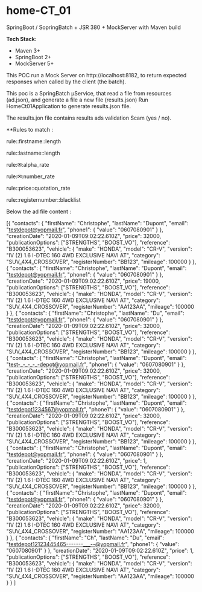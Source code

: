 # home-CT_01

SpringBoot / SopringBatch + JSR 380 + MockServer with Maven build

**Tech Stack:**
* Maven 3+
* SpringBoot 2+
* MockServer 5+


This POC run a Mock Server on http://localhost:8182, to return expected responses when called by the client (the batch).


This poc is a SpringBatch µService, that read a file from resources (ad.json), and generate a file a new file (results.json)
Run HomeCt01Application to generate results.json file.

The results.jon file contains results ads validation Scam (yes / no).

**Rules to match :

rule::firstname::length 

rule::lastname::length 

rule:✉:alpha_rate

rule:✉:number_rate

rule::price::quotation_rate

rule::registernumber::blacklist


Below the ad file content : 

[{
	"contacts": {
		"firstName": "Christophe",
		"lastName": "Dupont",
		"email": "testdepot@yopmail.fr",
		"phone1": {
			"value": "0607080901"
		}
	},
	"creationDate": "2020-01-09T09:02:22.610Z",
	"price": 32000,
	"publicationOptions": ["STRENGTHS", "BOOST_VO"],
	"reference": "B300053623",
	"vehicle": {
		"make": "HONDA",
		"model": "CR-V",
		"version": "IV (2) 1.6 I-DTEC 160 4WD EXCLUSIVE NAVI AT",
		"category": "SUV_4X4_CROSSOVER",
		"registerNumber": "BB123",
		"mileage": 100000
	}
},
{
	"contacts": {
		"firstName": "Christophe",
		"lastName": "Dupont",
		"email": "testdepot@yopmail.fr",
		"phone1": {
			"value": "0607080901"
		}
	},
	"creationDate": "2020-01-09T09:02:22.610Z",
	"price": 19000,
	"publicationOptions": ["STRENGTHS", "BOOST_VO"],
	"reference": "B300053623",
	"vehicle": {
		"make": "HONDA",
		"model": "CR-V",
		"version": "IV (2) 1.6 I-DTEC 160 4WD EXCLUSIVE NAVI AT",
		"category": "SUV_4X4_CROSSOVER",
		"registerNumber": "AA123AA",
		"mileage": 100000
	}
},
{
	"contacts": {
		"firstName": "Christophe",
		"lastName": "Du",
		"email": "testdepot@yopmail.fr",
		"phone1": {
			"value": "0607080901"
		}
	},
	"creationDate": "2020-01-09T09:02:22.610Z",
	"price": 32000,
	"publicationOptions": ["STRENGTHS", "BOOST_VO"],
	"reference": "B300053623",
	"vehicle": {
		"make": "HONDA",
		"model": "CR-V",
		"version": "IV (2) 1.6 I-DTEC 160 4WD EXCLUSIVE NAVI AT",
		"category": "SUV_4X4_CROSSOVER",
		"registerNumber": "BB123",
		"mileage": 100000
	}
},
{
	"contacts": {
		"firstName": "Christophe",
		"lastName": "Dupont",
		"email": "test-_-_-_-_-depot@yopmail.fr",
		"phone1": {
			"value": "0607080901"
		}
	},
	"creationDate": "2020-01-09T09:02:22.610Z",
	"price": 32000,
	"publicationOptions": ["STRENGTHS", "BOOST_VO"],
	"reference": "B300053623",
	"vehicle": {
		"make": "HONDA",
		"model": "CR-V",
		"version": "IV (2) 1.6 I-DTEC 160 4WD EXCLUSIVE NAVI AT",
		"category": "SUV_4X4_CROSSOVER",
		"registerNumber": "BB123",
		"mileage": 100000
	}
},
{
	"contacts": {
		"firstName": "Christophe",
		"lastName": "Dupont",
		"email": "testdepot1234567@yopmail.fr",
		"phone1": {
			"value": "0607080901"
		}
	},
	"creationDate": "2020-01-09T09:02:22.610Z",
	"price": 32000,
	"publicationOptions": ["STRENGTHS", "BOOST_VO"],
	"reference": "B300053623",
	"vehicle": {
		"make": "HONDA",
		"model": "CR-V",
		"version": "IV (2) 1.6 I-DTEC 160 4WD EXCLUSIVE NAVI AT",
		"category": "SUV_4X4_CROSSOVER",
		"registerNumber": "BB123",
		"mileage": 100000
	}
},
{
	"contacts": {
		"firstName": "Christophe",
		"lastName": "Dupont",
		"email": "testdepot@yopmail.fr",
		"phone1": {
			"value": "0607080901"
		}
	},
	"creationDate": "2020-01-09T09:02:22.610Z",
	"price": 1,
	"publicationOptions": ["STRENGTHS", "BOOST_VO"],
	"reference": "B300053623",
	"vehicle": {
		"make": "HONDA",
		"model": "CR-V",
		"version": "IV (2) 1.6 I-DTEC 160 4WD EXCLUSIVE NAVI AT",
		"category": "SUV_4X4_CROSSOVER",
		"registerNumber": "BB123",
		"mileage": 100000
	}
},
{
	"contacts": {
		"firstName": "Christophe",
		"lastName": "Dupont",
		"email": "testdepot@yopmail.fr",
		"phone1": {
			"value": "0607080901"
		}
	},
	"creationDate": "2020-01-09T09:02:22.610Z",
	"price": 32000,
	"publicationOptions": ["STRENGTHS", "BOOST_VO"],
	"reference": "B300053623",
	"vehicle": {
		"make": "HONDA",
		"model": "CR-V",
		"version": "IV (2) 1.6 I-DTEC 160 4WD EXCLUSIVE NAVI AT",
		"category": "SUV_4X4_CROSSOVER",
		"registerNumber": "AA123AA",
		"mileage": 100000
	}
},
{
	"contacts": {
		"firstName": "Ch",
		"lastName": "Du",
		"email": "testdepot12123445465-------___--@yopmail.fr",
		"phone1": {
			"value": "0607080901"
		}
	},
	"creationDate": "2020-01-09T09:02:22.610Z",
	"price": 1,
	"publicationOptions": ["STRENGTHS", "BOOST_VO"],
	"reference": "B300053623",
	"vehicle": {
		"make": "HONDA",
		"model": "CR-V",
		"version": "IV (2) 1.6 I-DTEC 160 4WD EXCLUSIVE NAVI AT",
		"category": "SUV_4X4_CROSSOVER",
		"registerNumber": "AA123AA",
		"mileage": 100000
	}
}
]




